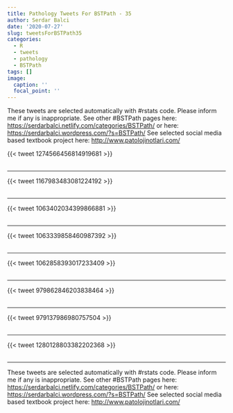 ```yaml
---
title: Pathology Tweets For BSTPath - 35
author: Serdar Balci
date: '2020-07-27'
slug: tweetsForBSTPath35
categories:
  - R
  - tweets
  - pathology
  - BSTPath
tags: []
image:
  caption: ''
  focal_point: ''
---
```



These tweets are selected automatically with #rstats code. Please inform me if any is inappropriate.
See other #BSTPath pages here: https://serdarbalci.netlify.com/categories/BSTPath/  or here: https://serdarbalci.wordpress.com/?s=BSTPath/ 
See selected social media based textbook project here: http://www.patolojinotlari.com/

{{< tweet 1274566456814919681 >}}
<br>
<br>
<hr>
{{< tweet 1167983483081224192 >}}
<br>
<br>
<hr>
{{< tweet 1063402034399866881 >}}
<br>
<br>
<hr>
{{< tweet 1063339858460987392 >}}
<br>
<br>
<hr>
{{< tweet 1062858393017233409 >}}
<br>
<br>
<hr>
{{< tweet 979862846203838464 >}}
<br>
<br>
<hr>
{{< tweet 979137986980757504 >}}
<br>
<br>
<hr>
{{< tweet 1280128803382202368 >}}
<br>
<br>
<hr>


These tweets are selected automatically with #rstats code. Please inform me if any is inappropriate.
See other #BSTPath pages here: https://serdarbalci.netlify.com/categories/BSTPath/  or here: https://serdarbalci.wordpress.com/?s=BSTPath/ 
See selected social media based textbook project here: http://www.patolojinotlari.com/
